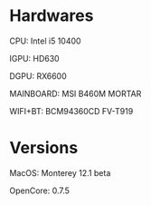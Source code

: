 
# Hardwares

CPU:        Intel i5 10400

IGPU:       HD630

DGPU:       RX6600

MAINBOARD:  MSI B460M MORTAR

WIFI+BT:    BCM94360CD FV-T919


# Versions

MacOS:      Monterey 12.1 beta

OpenCore:   0.7.5

